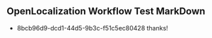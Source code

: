 ## OpenLocalization Workflow Test MarkDown
* 8bcb96d9-dcd1-44d5-9b3c-f51c5ec80428 thanks!

<!--HONumber=Aug16_HO1-->


